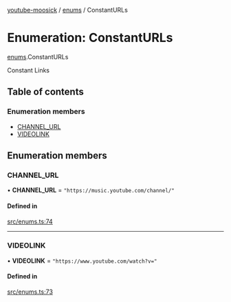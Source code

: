 [youtube-moosick](../README.md) / [enums](../modules/enums.md) / ConstantURLs

# Enumeration: ConstantURLs

[enums](../modules/enums.md).ConstantURLs

Constant Links

## Table of contents

### Enumeration members

- [CHANNEL\_URL](enums.ConstantURLs.md#channel_url)
- [VIDEOLINK](enums.ConstantURLs.md#videolink)

## Enumeration members

### CHANNEL\_URL

• **CHANNEL\_URL** = `"https://music.youtube.com/channel/"`

#### Defined in

[src/enums.ts:74](https://github.com/EvasiveXkiller/youtube-moosick/blob/1fd45d4/src/enums.ts#L74)

___

### VIDEOLINK

• **VIDEOLINK** = `"https://www.youtube.com/watch?v="`

#### Defined in

[src/enums.ts:73](https://github.com/EvasiveXkiller/youtube-moosick/blob/1fd45d4/src/enums.ts#L73)
